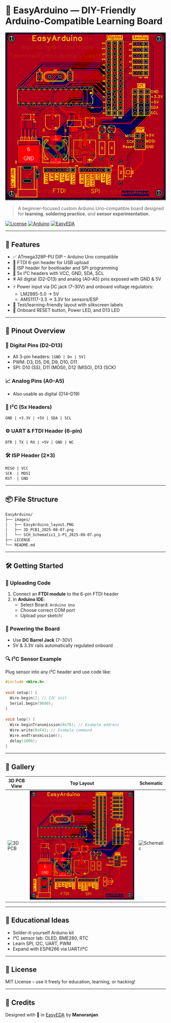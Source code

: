 # 🔌 EasyArduino — DIY-Friendly Arduino-Compatible Learning Board

![PCB Render](images/EasyArduino_layout.PNG)
> A beginner-focused custom Arduino Uno-compatible board designed for **learning**, **soldering practice**, and **sensor experimentation**.

[![License](https://img.shields.io/badge/license-MIT-blue.svg)](LICENSE)
[![Arduino](https://img.shields.io/badge/platform-Arduino-blue?logo=arduino)](https://www.arduino.cc/)
[![EasyEDA](https://img.shields.io/badge/made%20with-EasyEDA-green?logo=easyeda)](https://easyeda.com/)

---

## 🎯 Features

- ✅ ATmega328P-PU DIP – Arduino Uno compatible
- 🔌 FTDI 6-pin header for USB upload
- 🧠 ISP header for bootloader and SPI programming
- 📶 5x I²C headers with VCC, GND, SDA, SCL
- 🖲️ All digital (D2–D13) and analog (A0–A5) pins exposed with GND & 5V
- ⚡ Power input via DC jack (7–30V) and onboard voltage regulators:
  - LM2985-5.0 → 5V
  - AMS1117-3.3 → 3.3V for sensors/ESP
- 🧪 Test/learning-friendly layout with silkscreen labels
- 🔘 Onboard RESET button, Power LED, and D13 LED

---

## 🧩 Pinout Overview

### 🔌 Digital Pins (D2–D13)
- All 3-pin headers: `[GND | Dn | 5V]`
- PWM: D3, D5, D6, D9, D10, D11
- SPI: D10 (SS), D11 (MOSI), D12 (MISO), D13 (SCK)

### 📈 Analog Pins (A0–A5)
- Also usable as digital (D14–D19)

### 📡 I²C (5x Headers)
```
GND | +3.3V | +5V | SDA | SCL
```

### ⚙️ UART & FTDI Header (6-pin)
```
DTR | TX | RX | +5V | GND | NC
```

### 🛠 ISP Header (2×3)
```
MISO | VCC
SCK  | MOSI
RST  | GND
```

---

## 📦 File Structure

```
EasyArduino/
├── images/
│   ├── EasyArduino_layout.PNG
│   ├── 3D_PCB1_2025-08-07.png
│   └── SCH_Schematic1_1-P1_2025-08-07.png
├── LICENSE
└── README.md
```

---

## 🛠 Getting Started

### 🔧 Uploading Code
1. Connect an **FTDI module** to the 6-pin FTDI header
2. In **Arduino IDE**:
   - Select Board: `Arduino Uno`
   - Choose correct COM port
   - Upload your sketch!

### 🔌 Powering the Board
- Use **DC Barrel Jack** (7–30V)
- 5V & 3.3V rails automatically regulated onboard

### 🔍 I²C Sensor Example
Plug sensor into any I²C header and use code like:

```cpp
#include <Wire.h>

void setup() {
  Wire.begin(); // I2C init
  Serial.begin(9600);
}

void loop() {
  Wire.beginTransmission(0x76); // Example address
  Wire.write(0xF4); // Example command
  Wire.endTransmission();
  delay(1000);
}
```

---

## 📸 Gallery

| 3D PCB View | Top Layout | Schematic |
|-------------|------------|-----------|
| ![3D PCB](images/3D_PCB1_2025-08-07.png) | ![Top](images/EasyArduino_layout.PNG) | ![Schematic](images/SCH_Schematic1_1-P1_2025-08-07.png) |

---

## 🧠 Educational Ideas
- Solder-it-yourself Arduino kit
- I²C sensor lab: OLED, BME280, RTC
- Learn SPI, I2C, UART, PWM
- Expand with ESP8266 via UART/I²C

---

## 📄 License

MIT License – use it freely for education, learning, or hacking!

---

## 🤝 Credits

Designed with 💙 in [EasyEDA](https://easyeda.com/) by **Manoranjan**

